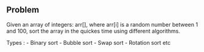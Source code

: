 ## Problem

Given an array of integers: arr[], where arr[i] is a random number between 1 and 100, sort the array
in the quickes time using different algorithms.

Types : 
    - Binary sort
    - Bubble sort
    - Swap sort
    - Rotation sort
    etc